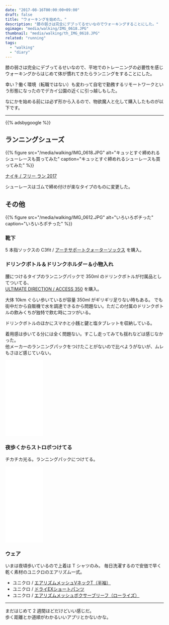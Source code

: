 ```yaml
---
date: "2017-08-16T00:00:00+09:00"
draft: false
title: "ウォーキングを始めた。"
description: "膝の弱さは完全にデブってるせいなのでウォーキングすることにした。"
ogimage: "media/walking/IMG_0618.JPG"
thumbnail: "media/walking/th_IMG_0618.JPG"
related: "running"
tags:
  - "walking"
  - "diary"
---
```


<!--more-->

膝の弱さは完全にデブってるせいなので、平地でのトレーニングの必要性を感じウォーキングからはじめて体が慣れてきたらランニングをすることにした。

幸い？働く環境（転職ではない）も変わって自宅で勤務するリモートワークという形態になったのでデカイ公園の近くに引っ越しもした。

なにかを始める前には必ず形から入るので、物欲魔人と化して購入したものが以下です。

---

{{% adsbygoogle %}}

## ランニングシューズ

{{% figure src="/media/walking/IMG_0618.JPG" alt="キュッとすぐ締めれるシューレースも買ってみた" caption="キュッとすぐ締めれるシューレースも買ってみた" %}}

[ナイキ / フリー ラン 2017](https://store.nike.com/jp/ja_jp/pd/%E3%83%8A%E3%82%A4%E3%82%AD-%E3%83%95%E3%83%AA%E3%83%BC-%E3%83%A9%E3%83%B3-2017-%E3%83%A9%E3%83%B3%E3%83%8B%E3%83%B3%E3%82%B0%E3%82%B7%E3%83%A5%E3%83%BC%E3%82%BA/pid-11382249/pgid-11912037?cp=jpns_kw_140601_pla)

シューレースはゴムで締め付けが楽なタイプのものに変更した。

## その他

{{% figure src="/media/walking/IMG_0612.JPG" alt="いろいろポチった" caption="いろいろポチった" %}}

### 靴下

5 本指ソックスの C3fit / [アーチサポートクォーターソックス](http://amzn.to/2w9Nzqx) を購入。

### ドリンクボトル＆ドリンクホルダー＆小物入れ

腰につけるタイプのランニングパックで 350ml のドリンクボトルが付属品としてついてる、  
[ULTIMATE DIRECTION / ACCESS 350](http://amzn.to/2fccndE) を購入。

大体 10km ぐらい歩いているが容量 350ml がギリギリ足りない時もある。
でも街中だから自販機で水を調達できるから問題ない。ただこの付属のドリンクボトルの飲みくちが独特で飲む時にコツがいる。

ドリンクボトルのほかにスマホと小銭と鍵と塩タブレットを収納している。

着用感は歩いてる分には全く問題ない。すこし走ってみても揺れなどは感じなかった。  
他メーカーのランニングパックをつけたことがないので比べようがないが、ムレもさほど感じていない。

<iframe style="width:120px;height:240px;" marginwidth="0" marginheight="0" scrolling="no" frameborder="0" src="//rcm-fe.amazon-adsystem.com/e/cm?lt1=_blank&bc1=000000&IS2=1&bg1=FFFFFF&fc1=000000&lc1=0000FF&t=hiking-hiking-22&o=9&p=8&l=as4&m=amazon&f=ifr&ref=as_ss_li_til&asins=B018TZ43PU&linkId=32249fc96fd172cacd25cff95aa22501"></iframe>

### 夜歩くからストロボつけてる

チカチカ光る。ランニングパックにつけてる。

<iframe style="width:120px;height:240px;" marginwidth="0" marginheight="0" scrolling="no" frameborder="0" src="//rcm-fe.amazon-adsystem.com/e/cm?lt1=_blank&bc1=000000&IS2=1&bg1=FFFFFF&fc1=000000&lc1=0000FF&t=hiking-hiking-22&o=9&p=8&l=as4&m=amazon&f=ifr&ref=as_ss_li_til&asins=B01MYT93R4&linkId=d30359e8ad4cc2ed4b7faed0368408ed"></iframe>

### ウェア

いまは夜頃歩いているので上着は T シャツのみ。
毎日洗濯するので安価で早く乾く素材のユニクロのエアリズム一式。

- ユニクロ / [エアリズムメッシュVネックT（半袖）](http://www.uniqlo.com/jp/store/goods/182497-02)
- ユニクロ / [ドライEXショートパンツ](http://www.uniqlo.com/jp/store/goods/164203)
- ユニクロ / [エアリズムメッシュボクサーブリーフ（ローライズ）](http://www.uniqlo.com/jp/store/goods/188815-09)

---

まだはじめて 2 週間ほどだけどいい感じだ。  
歩く距離とか道順がわかるいいアプリとかないかな。
